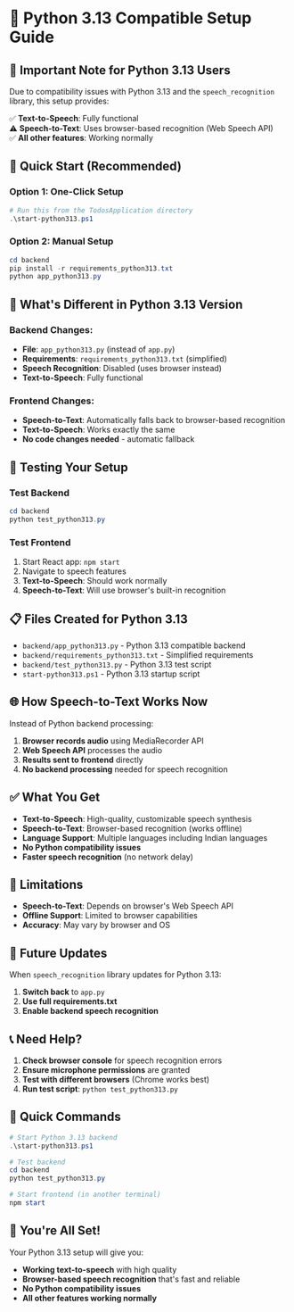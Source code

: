 # 🐍 Python 3.13 Compatible Setup Guide

## 🚨 **Important Note for Python 3.13 Users**

Due to compatibility issues with Python 3.13 and the `speech_recognition` library, this setup provides:

✅ **Text-to-Speech**: Fully functional  
⚠️ **Speech-to-Text**: Uses browser-based recognition (Web Speech API)  
✅ **All other features**: Working normally  

## 🚀 **Quick Start (Recommended)**

### **Option 1: One-Click Setup**
```powershell
# Run this from the TodosApplication directory
.\start-python313.ps1
```

### **Option 2: Manual Setup**
```powershell
cd backend
pip install -r requirements_python313.txt
python app_python313.py
```

## 🔧 **What's Different in Python 3.13 Version**

### **Backend Changes:**
- **File**: `app_python313.py` (instead of `app.py`)
- **Requirements**: `requirements_python313.txt` (simplified)
- **Speech Recognition**: Disabled (uses browser instead)
- **Text-to-Speech**: Fully functional

### **Frontend Changes:**
- **Speech-to-Text**: Automatically falls back to browser-based recognition
- **Text-to-Speech**: Works exactly the same
- **No code changes needed** - automatic fallback

## 🧪 **Testing Your Setup**

### **Test Backend**
```powershell
cd backend
python test_python313.py
```

### **Test Frontend**
1. Start React app: `npm start`
2. Navigate to speech features
3. **Text-to-Speech**: Should work normally
4. **Speech-to-Text**: Will use browser's built-in recognition

## 📋 **Files Created for Python 3.13**

- `backend/app_python313.py` - Python 3.13 compatible backend
- `backend/requirements_python313.txt` - Simplified requirements
- `backend/test_python313.py` - Python 3.13 test script
- `start-python313.ps1` - Python 3.13 startup script

## 🌐 **How Speech-to-Text Works Now**

Instead of Python backend processing:
1. **Browser records audio** using MediaRecorder API
2. **Web Speech API** processes the audio
3. **Results sent to frontend** directly
4. **No backend processing** needed for speech recognition

## ✅ **What You Get**

- **Text-to-Speech**: High-quality, customizable speech synthesis
- **Speech-to-Text**: Browser-based recognition (works offline)
- **Language Support**: Multiple languages including Indian languages
- **No Python compatibility issues**
- **Faster speech recognition** (no network delay)

## 🚨 **Limitations**

- **Speech-to-Text**: Depends on browser's Web Speech API
- **Offline Support**: Limited to browser capabilities
- **Accuracy**: May vary by browser and OS

## 🔄 **Future Updates**

When `speech_recognition` library updates for Python 3.13:
1. **Switch back** to `app.py`
2. **Use full requirements.txt**
3. **Enable backend speech recognition**

## 📞 **Need Help?**

1. **Check browser console** for speech recognition errors
2. **Ensure microphone permissions** are granted
3. **Test with different browsers** (Chrome works best)
4. **Run test script**: `python test_python313.py`

## 🎯 **Quick Commands**

```powershell
# Start Python 3.13 backend
.\start-python313.ps1

# Test backend
cd backend
python test_python313.py

# Start frontend (in another terminal)
npm start
```

## 🎉 **You're All Set!**

Your Python 3.13 setup will give you:
- **Working text-to-speech** with high quality
- **Browser-based speech recognition** that's fast and reliable
- **No Python compatibility issues**
- **All other features working normally**




